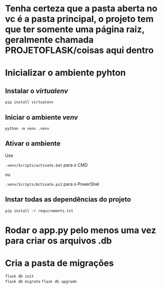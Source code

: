 # Tenha certeza que a pasta aberta no vc é a pasta principal, o projeto tem que ter somente uma página raiz, geralmente chamada PROJETOFLASK/coisas aqui dentro


# Inicializar o ambiente pyhton

## Instalar o _virtualenv_
`pip install virtualenv`

## Iniciar o ambiente _venv_
`python -m venv .venv`

## Ativar o ambiente
Use 

`.venv/Scripts/activate.bat` para o CMD

ou

`.venv/Scripts/Activate.ps1` para o PowerShel

## Instar todas as dependências do projeto
`pip install -r requirements.txt`

# Rodar o app.py pelo menos uma vez para criar os arquivos .db

# Cria a pasta de migrações

`flask db init`   
`flask db migrate` 
`flask db upgrade` 

